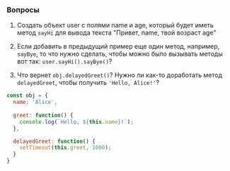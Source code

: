 ### Вопросы

1. Создать объект user c полями name и age, который будет иметь метод `sayHi` для вывода текста "Привет, name, твой возраст age"

2. Если добавить в предыдущий пример еще один метод, например, `sayBye`, то что нужно сделать, чтобы можно было вызывать методы вот так:
  `user.sayHi().sayBye()`?

3. Что вернет `obj.delayedGreet()`? Нужно ли как-то доработать метод `delayedGreet`, чтобы получить `'Hello, Alice!'`?
```javascript
const obj = {
  name: 'Alice',
  
  greet: function() {
    console.log(`Hello, ${this.name}!`);
  },

  delayedGreet: function() {
    setTimeout(this.greet, 1000);
  }
}
```
